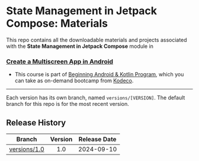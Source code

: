 # State Management in Jetpack Compose: Materials



This repo contains all the downloadable materials and projects associated with the **State Management in Jetpack Compose** module in 

### [Create a Multiscreen App in Android](https://www.kodeco.com/android/paths/multiscreen-app)

- This course is part of [Beginning Android & Kotlin Program](https://www.kodeco.com/android/programs/beginning-android), which you can take as on-demand bootcamp from [Kodeco](https://www.kodeco.com).

--- 

Each version has its own branch, named `versions/[VERSION]`. The default branch for this repo is for the most recent version.

## Release History

| Branch                                                                                  | Version | Release Date |
| --------------------------------------------------------------------------------------- |:-------:|:------------:|
| [versions/1.0](https://github.com/kodecocodes/m3-smjc-materials/tree/versions/1.0) | 1.0     | 2024-09-10   |

